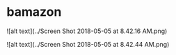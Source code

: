 # bamazon
![alt text](../Screen Shot 2018-05-05 at 8.42.16 AM.png)

![alt text](../Screen Shot 2018-05-05 at 8.42.44 AM.png)

